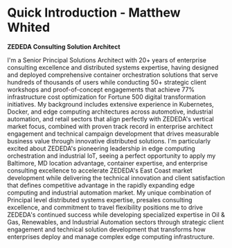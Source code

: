 # Quick Introduction - Matthew Whited
**ZEDEDA Consulting Solution Architect**

I'm a Senior Principal Solutions Architect with 20+ years of enterprise consulting excellence and distributed systems expertise, having designed and deployed comprehensive container orchestration solutions that serve hundreds of thousands of users while conducting 50+ strategic client workshops and proof-of-concept engagements that achieve 77% infrastructure cost optimization for Fortune 500 digital transformation initiatives. My background includes extensive experience in Kubernetes, Docker, and edge computing architectures across automotive, industrial automation, and retail sectors that align perfectly with ZEDEDA's vertical market focus, combined with proven track record in enterprise architect engagement and technical campaign development that drives measurable business value through innovative distributed solutions. I'm particularly excited about ZEDEDA's pioneering leadership in edge computing orchestration and industrial IoT, seeing a perfect opportunity to apply my Baltimore, MD location advantage, container expertise, and enterprise consulting excellence to accelerate ZEDEDA's East Coast market development while delivering the technical innovation and client satisfaction that defines competitive advantage in the rapidly expanding edge computing and industrial automation market. My unique combination of Principal level distributed systems expertise, presales consulting excellence, and commitment to travel flexibility positions me to drive ZEDEDA's continued success while developing specialized expertise in Oil & Gas, Renewables, and Industrial Automation sectors through strategic client engagement and technical solution development that transforms how enterprises deploy and manage complex edge computing infrastructure.